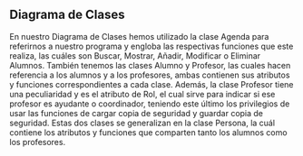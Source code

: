 ## Diagrama de Clases


En nuestro Diagrama de Clases hemos utilizado la clase Agenda para referirnos a nuestro programa y engloba las respectivas funciones que este realiza, las cuáles son Buscar, Mostrar, Añadir, Modificar o Eliminar Alumnos.
También tenemos las clases Alumno y Profesor, las cuales hacen referencia a los alumnos y a los profesores, ambas contienen sus atributos y funciones correspondientes a cada clase. Además, la clase Profesor tiene una peculiaridad y es el atributo de Rol, el cual sirve para indicar si ese profesor es ayudante o coordinador, teniendo este último los privilegios de usar las funciones de cargar copia de seguridad y guardar copia de seguridad.
Estas dos clases se generalizan en la clase Persona, la cuál contiene los atributos y funciones que comparten tanto los alumnos como los profesores.
